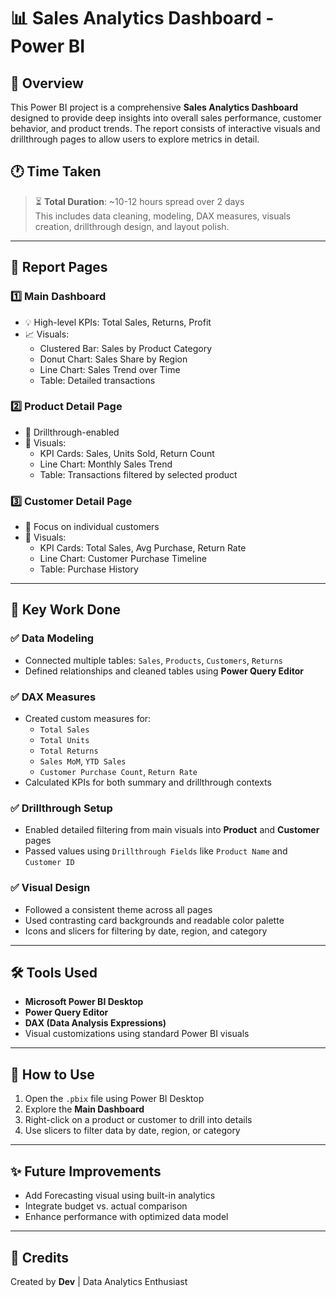 # 📊 Sales Analytics Dashboard - Power BI

## 📝 Overview
This Power BI project is a comprehensive **Sales Analytics Dashboard** designed to provide deep insights into overall sales performance, customer behavior, and product trends. The report consists of interactive visuals and drillthrough pages to allow users to explore metrics in detail.

## 🕐 Time Taken
> ⏳ **Total Duration**: ~10-12 hours spread over 2 days  
This includes data cleaning, modeling, DAX measures, visuals creation, drillthrough design, and layout polish.

---

## 📁 Report Pages

### 1️⃣ **Main Dashboard**
- 💡 High-level KPIs: Total Sales, Returns, Profit
- 📈 Visuals:
  - Clustered Bar: Sales by Product Category
  - Donut Chart: Sales Share by Region
  - Line Chart: Sales Trend over Time
  - Table: Detailed transactions

### 2️⃣ **Product Detail Page**
- 🎯 Drillthrough-enabled
- 🚀 Visuals:
  - KPI Cards: Sales, Units Sold, Return Count
  - Line Chart: Monthly Sales Trend
  - Table: Transactions filtered by selected product

### 3️⃣ **Customer Detail Page**
- 🧑 Focus on individual customers
- 💬 Visuals:
  - KPI Cards: Total Sales, Avg Purchase, Return Rate
  - Line Chart: Customer Purchase Timeline
  - Table: Purchase History

---

## 🔧 Key Work Done

### ✅ **Data Modeling**
- Connected multiple tables: `Sales`, `Products`, `Customers`, `Returns`
- Defined relationships and cleaned tables using **Power Query Editor**

### ✅ **DAX Measures**
- Created custom measures for:
  - `Total Sales`
  - `Total Units`
  - `Total Returns`
  - `Sales MoM`, `YTD Sales`
  - `Customer Purchase Count`, `Return Rate`
- Calculated KPIs for both summary and drillthrough contexts

### ✅ **Drillthrough Setup**
- Enabled detailed filtering from main visuals into **Product** and **Customer** pages
- Passed values using `Drillthrough Fields` like `Product Name` and `Customer ID`

### ✅ **Visual Design**
- Followed a consistent theme across all pages
- Used contrasting card backgrounds and readable color palette
- Icons and slicers for filtering by date, region, and category

---

## 🛠️ Tools Used
- **Microsoft Power BI Desktop**
- **Power Query Editor**
- **DAX (Data Analysis Expressions)**
- Visual customizations using standard Power BI visuals

---

## 🚀 How to Use
1. Open the `.pbix` file using Power BI Desktop
2. Explore the **Main Dashboard**
3. Right-click on a product or customer to drill into details
4. Use slicers to filter data by date, region, or category

---

## ✨ Future Improvements
- Add Forecasting visual using built-in analytics
- Integrate budget vs. actual comparison
- Enhance performance with optimized data model

---

## 🤝 Credits
Created by **Dev** | Data Analytics Enthusiast  
